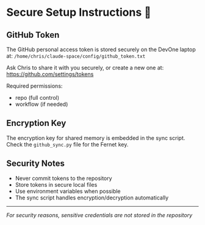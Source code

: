 # Secure Setup Instructions 🔐

## GitHub Token
The GitHub personal access token is stored securely on the DevOne laptop at:
`/home/chris/claude-space/config/github_token.txt`

Ask Chris to share it with you securely, or create a new one at:
https://github.com/settings/tokens

Required permissions:
- repo (full control)
- workflow (if needed)

## Encryption Key
The encryption key for shared memory is embedded in the sync script.
Check the `github_sync.py` file for the Fernet key.

## Security Notes
- Never commit tokens to the repository
- Store tokens in secure local files
- Use environment variables when possible
- The sync script handles encryption/decryption automatically

---
*For security reasons, sensitive credentials are not stored in the repository*